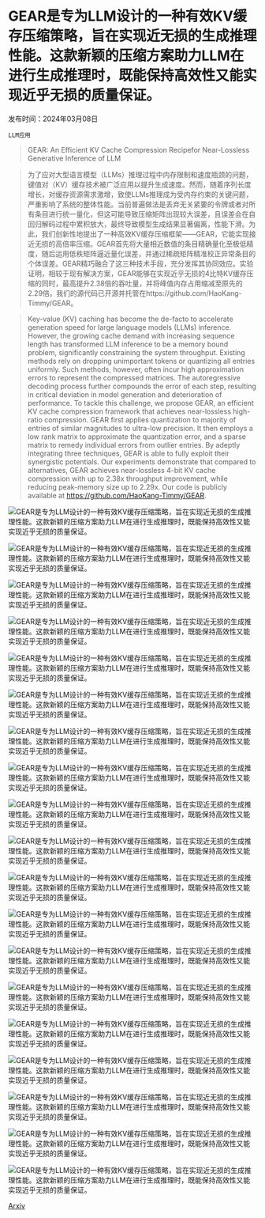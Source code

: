 # GEAR是专为LLM设计的一种有效KV缓存压缩策略，旨在实现近无损的生成推理性能。这款新颖的压缩方案助力LLM在进行生成推理时，既能保持高效性又能实现近乎无损的质量保证。

发布时间：2024年03月08日

`LLM应用`

> GEAR: An Efficient KV Cache Compression Recipefor Near-Lossless Generative Inference of LLM

> 为了应对大型语言模型（LLMs）推理过程中内存限制和速度瓶颈的问题，键值对（KV）缓存技术被广泛应用以提升生成速度。然而，随着序列长度增长，对缓存资源需求激增，致使LLMs推理成为受内存约束的关键问题，严重影响了系统的整体性能。当前普遍做法是丢弃无关紧要的令牌或者对所有条目进行统一量化，但这可能导致压缩矩阵出现较大误差，且误差会在自回归解码过程中累积放大，最终导致模型生成结果显著偏离，性能下滑。为此，我们创新性地提出了一种高效KV缓存压缩框架——GEAR，它能实现接近无损的高倍率压缩。GEAR首先将大量相近数值的条目精确量化至极低精度，随后运用低秩矩阵逼近量化误差，并通过稀疏矩阵精准校正异常条目的个体误差。GEAR精巧融合了这三种技术手段，充分发挥其协同效应。实验证明，相较于现有解决方案，GEAR能够在实现近乎无损的4比特KV缓存压缩的同时，最高提升2.38倍的吞吐量，并将峰值内存占用缩减至原先的2.29倍。我们的源代码已开源并托管在https://github.com/HaoKang-Timmy/GEAR。

> Key-value (KV) caching has become the de-facto to accelerate generation speed for large language models (LLMs) inference. However, the growing cache demand with increasing sequence length has transformed LLM inference to be a memory bound problem, significantly constraining the system throughput. Existing methods rely on dropping unimportant tokens or quantizing all entries uniformly. Such methods, however, often incur high approximation errors to represent the compressed matrices. The autoregressive decoding process further compounds the error of each step, resulting in critical deviation in model generation and deterioration of performance. To tackle this challenge, we propose GEAR, an efficient KV cache compression framework that achieves near-lossless high-ratio compression. GEAR first applies quantization to majority of entries of similar magnitudes to ultra-low precision. It then employs a low rank matrix to approximate the quantization error, and a sparse matrix to remedy individual errors from outlier entries. By adeptly integrating three techniques, GEAR is able to fully exploit their synergistic potentials. Our experiments demonstrate that compared to alternatives, GEAR achieves near-lossless 4-bit KV cache compression with up to 2.38x throughput improvement, while reducing peak-memory size up to 2.29x. Our code is publicly available at https://github.com/HaoKang-Timmy/GEAR.

![GEAR是专为LLM设计的一种有效KV缓存压缩策略，旨在实现近无损的生成推理性能。这款新颖的压缩方案助力LLM在进行生成推理时，既能保持高效性又能实现近乎无损的质量保证。](../../../paper_images/2403.05527/x1.png)

![GEAR是专为LLM设计的一种有效KV缓存压缩策略，旨在实现近无损的生成推理性能。这款新颖的压缩方案助力LLM在进行生成推理时，既能保持高效性又能实现近乎无损的质量保证。](../../../paper_images/2403.05527/x2.png)

![GEAR是专为LLM设计的一种有效KV缓存压缩策略，旨在实现近无损的生成推理性能。这款新颖的压缩方案助力LLM在进行生成推理时，既能保持高效性又能实现近乎无损的质量保证。](../../../paper_images/2403.05527/x3.png)

![GEAR是专为LLM设计的一种有效KV缓存压缩策略，旨在实现近无损的生成推理性能。这款新颖的压缩方案助力LLM在进行生成推理时，既能保持高效性又能实现近乎无损的质量保证。](../../../paper_images/2403.05527/x4.png)

![GEAR是专为LLM设计的一种有效KV缓存压缩策略，旨在实现近无损的生成推理性能。这款新颖的压缩方案助力LLM在进行生成推理时，既能保持高效性又能实现近乎无损的质量保证。](../../../paper_images/2403.05527/x5.png)

![GEAR是专为LLM设计的一种有效KV缓存压缩策略，旨在实现近无损的生成推理性能。这款新颖的压缩方案助力LLM在进行生成推理时，既能保持高效性又能实现近乎无损的质量保证。](../../../paper_images/2403.05527/x6.png)

![GEAR是专为LLM设计的一种有效KV缓存压缩策略，旨在实现近无损的生成推理性能。这款新颖的压缩方案助力LLM在进行生成推理时，既能保持高效性又能实现近乎无损的质量保证。](../../../paper_images/2403.05527/x7.png)

![GEAR是专为LLM设计的一种有效KV缓存压缩策略，旨在实现近无损的生成推理性能。这款新颖的压缩方案助力LLM在进行生成推理时，既能保持高效性又能实现近乎无损的质量保证。](../../../paper_images/2403.05527/x8.png)

![GEAR是专为LLM设计的一种有效KV缓存压缩策略，旨在实现近无损的生成推理性能。这款新颖的压缩方案助力LLM在进行生成推理时，既能保持高效性又能实现近乎无损的质量保证。](../../../paper_images/2403.05527/x9.png)

![GEAR是专为LLM设计的一种有效KV缓存压缩策略，旨在实现近无损的生成推理性能。这款新颖的压缩方案助力LLM在进行生成推理时，既能保持高效性又能实现近乎无损的质量保证。](../../../paper_images/2403.05527/x10.png)

![GEAR是专为LLM设计的一种有效KV缓存压缩策略，旨在实现近无损的生成推理性能。这款新颖的压缩方案助力LLM在进行生成推理时，既能保持高效性又能实现近乎无损的质量保证。](../../../paper_images/2403.05527/x11.png)

![GEAR是专为LLM设计的一种有效KV缓存压缩策略，旨在实现近无损的生成推理性能。这款新颖的压缩方案助力LLM在进行生成推理时，既能保持高效性又能实现近乎无损的质量保证。](../../../paper_images/2403.05527/x12.png)

![GEAR是专为LLM设计的一种有效KV缓存压缩策略，旨在实现近无损的生成推理性能。这款新颖的压缩方案助力LLM在进行生成推理时，既能保持高效性又能实现近乎无损的质量保证。](../../../paper_images/2403.05527/cot_prompt_eg.png)

![GEAR是专为LLM设计的一种有效KV缓存压缩策略，旨在实现近无损的生成推理性能。这款新颖的压缩方案助力LLM在进行生成推理时，既能保持高效性又能实现近乎无损的质量保证。](../../../paper_images/2403.05527/llama2_7b_kv_error_ablation.png)

![GEAR是专为LLM设计的一种有效KV缓存压缩策略，旨在实现近无损的生成推理性能。这款新颖的压缩方案助力LLM在进行生成推理时，既能保持高效性又能实现近乎无损的质量保证。](../../../paper_images/2403.05527/llama2_7b_kv_error_ablation.png)

![GEAR是专为LLM设计的一种有效KV缓存压缩策略，旨在实现近无损的生成推理性能。这款新颖的压缩方案助力LLM在进行生成推理时，既能保持高效性又能实现近乎无损的质量保证。](../../../paper_images/2403.05527/llama2_gear_on_uniform.png)

![GEAR是专为LLM设计的一种有效KV缓存压缩策略，旨在实现近无损的生成推理性能。这款新颖的压缩方案助力LLM在进行生成推理时，既能保持高效性又能实现近乎无损的质量保证。](../../../paper_images/2403.05527/gear_on_groupwise_quant.png)

![GEAR是专为LLM设计的一种有效KV缓存压缩策略，旨在实现近无损的生成推理性能。这款新颖的压缩方案助力LLM在进行生成推理时，既能保持高效性又能实现近乎无损的质量保证。](../../../paper_images/2403.05527/gear_with_w8_uniform.png)

![GEAR是专为LLM设计的一种有效KV缓存压缩策略，旨在实现近无损的生成推理性能。这款新颖的压缩方案助力LLM在进行生成推理时，既能保持高效性又能实现近乎无损的质量保证。](../../../paper_images/2403.05527/gear_with_w8_uniform.png)

[Arxiv](https://arxiv.org/abs/2403.05527)